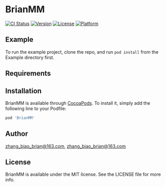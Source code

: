 # BrianMM

[![CI Status](https://img.shields.io/travis/zhang_biao_brian@163.com/BrianMM.svg?style=flat)](https://travis-ci.org/zhang_biao_brian@163.com/BrianMM)
[![Version](https://img.shields.io/cocoapods/v/BrianMM.svg?style=flat)](https://cocoapods.org/pods/BrianMM)
[![License](https://img.shields.io/cocoapods/l/BrianMM.svg?style=flat)](https://cocoapods.org/pods/BrianMM)
[![Platform](https://img.shields.io/cocoapods/p/BrianMM.svg?style=flat)](https://cocoapods.org/pods/BrianMM)

## Example

To run the example project, clone the repo, and run `pod install` from the Example directory first.

## Requirements

## Installation

BrianMM is available through [CocoaPods](https://cocoapods.org). To install
it, simply add the following line to your Podfile:

```ruby
pod 'BrianMM'
```

## Author

zhang_biao_brian@163.com, zhang_biao_brian@163.com

## License

BrianMM is available under the MIT license. See the LICENSE file for more info.
